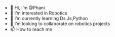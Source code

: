 - 👋 Hi, I’m @Phani
- 👀 I’m interested in Robotics
- 🌱 I’m currently learning Ds.Js,Python
- 💞️ I’m looking to collaborate on robotics projects
- 📫 How to reach me

<!---
Phani943/Phani943 is a ✨ special ✨ repository because its `README.md` (this file) appears on your GitHub profile.
You can click the Preview link to take a look at your changes.
--->
